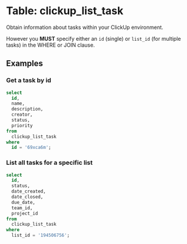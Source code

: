 # Table: clickup_list_task

Obtain information about tasks within your ClickUp environment.

However you **MUST** specify either an `id` (single) or `list_id` (for multiple tasks) in the WHERE or JOIN clause.

## Examples

### Get a task by id

```sql
select
  id,
  name,
  description,
  creator,
  status,
  priority
from
  clickup_list_task
where
  id = '69xca6m';
```

### List all tasks for a specific list

```sql
select
  id,
  status,
  date_created,
  date_closed,
  due_date,
  team_id,
  project_id
from
  clickup_list_task
where
  list_id = '194506756';
```
